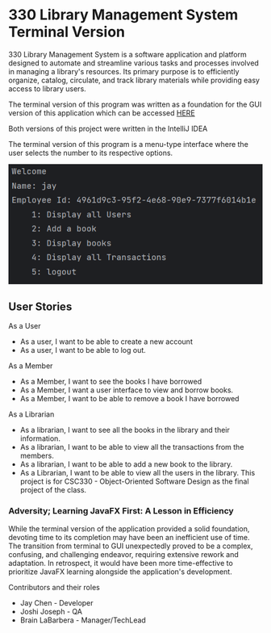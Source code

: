 <h1>330 Library Management System Terminal Version</h1>
<p>330 Library Management System is a software application and platform designed to automate and streamline various tasks and processes involved in managing a library's resources. Its primary purpose is to efficiently organize, catalog, circulate, and track library materials while providing easy access to library users.</p>
<p>The terminal version of this program was written as a foundation for the GUI version of this application which can be accessed <a href = "https://github.com/JMyoi/330LibraryManagementSystem_GUI_Version">HERE</a></p>
<p>Both versions of this project were written in the IntelliJ IDEA</p>
<p>The terminal version of this program is a menu-type interface where the user selects the number to its respective options.</p>
<img src = "ImageOfTerminal.png" alt = "Example Of Terminal">
<h2>User Stories</h2>
As a User
<ul>
  <li> As a user, I want to be able to create a new account
</li>
  <li> As a user, I want to be able to log out.
</li>
</ul>
As a Member
<ul>
  <li>As a Member, I want to see the books I have borrowed</li>
    <li>As a Member, I want a user interface to view and borrow books.</li>
  <li>As a Member, I want to be able to remove a book I have borrowed</li>

</ul>
As a Librarian
<ul>
  <li>As a librarian, I want to see all the books in the library and their
information.</li>
  <li>As a librarian, I want to be able to view all the transactions from the
members.</li>
  <li>As a librarian, I want to be able to add a new book to the library.</li>
  <li>As a Librarian, I want to be able to view all the users in the library.
This project is for CSC330 - Object-Oriented Software Design as the final project of the class.</li>
</ul>

<h3>Adversity; Learning JavaFX First: A Lesson in Efficiency</h3>
<p>
While the terminal version of the application provided a solid foundation, devoting time to its
completion may have been an inefficient use of time. The transition from terminal to GUI
unexpectedly proved to be a complex, confusing, and challenging endeavor, requiring
extensive rework and adaptation. In retrospect, it would have been more time-effective to
prioritize JavaFX learning alongside the application's development.
</p>
<p>Contributors and their roles</p>
<ul>
  <li>Jay Chen - Developer</li>
  <li>Joshi Joseph - QA</li>
  <li>Brain LaBarbera - Manager/TechLead</li>
</ul>
